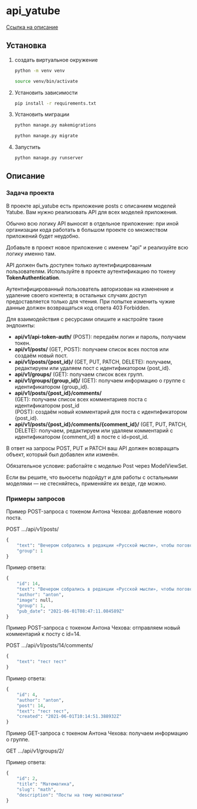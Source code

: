 # api_yatube

[Ссылка на описание](#описание)

## Установка

1. создать виртуальное окружение
    ```bash 
    python -m venv venv
    ```
    ```bash 
    source venv/bin/activate
    ```
2. Установить зависимости
    ``` bash
    pip install -r requirements.txt
    ```
3. Установить миграции
    ```bash
    python manage.py makemigrations
    ```
    ```bash
    python manage.py migrate
    ```
4.  Запустить
    ```bash
    python manage.py runserver
    ```

## Описание

### Задача проекта
В проекте api_yatube есть приложение posts с описанием моделей Yatube. Вам нужно реализовать API для всех моделей приложения.

Обычно всю логику API выносят в отдельное приложение: при иной организации кода работать в большом проекте со множеством приложений будет неудобно.

Добавьте в проект новое приложение с именем "api" и реализуйте всю логику именно там.

API должен быть доступен только аутентифицированным пользователям. Используйте в проекте аутентификацию по токену **TokenAuthentication**.

Аутентифицированный пользователь авторизован на изменение и удаление своего контента; в остальных случаях доступ предоставляется только для чтения. При попытке изменить чужие данные должен возвращаться код ответа 403 Forbidden.

Для взаимодействия с ресурсами опишите и настройте такие эндпоинты:
- **api/v1/api-token-auth/** (POST): передаём логин и пароль, получаем токен.
- **api/v1/posts/** (GET, POST): получаем список всех постов или создаём новый пост.
- **api/v1/posts/{post_id}/** (GET, PUT, PATCH, DELETE): получаем, редактируем или удаляем пост с идентификатором {post_id}.
- **api/v1/groups/** (GET): получаем список всех групп.
- **api/v1/groups/{group_id}/** (GET): получаем информацию о группе с идентификатором {group_id}.
- **api/v1/posts/{post_id}/comments/**<br>
    (GET): получаем список всех комментариев поста с идентификатором post_id<br>
    (POST): создаём новый комментарий для поста с идентификатором {post_id}.
- **api/v1/posts/{post_id}/comments/{comment_id}/** (GET, PUT, PATCH, DELETE): получаем, редактируем или удаляем комментарий с идентификатором {comment_id} в посте с id=post_id.

В ответ на запросы POST, PUT и PATCH ваш API должен возвращать объект, который был добавлен или изменён.

Обязательное условие: работайте с моделью Post через ModelViewSet. 

Если вы решите, что вьюсеты подойдут и для работы с остальными моделями — не стесняйтесь, применяйте их везде, где можно.

### Примеры запросов

Пример POST-запроса с токеном Антона Чехова: добавление нового поста.

POST .../api/v1/posts/
```python
{
    "text": "Вечером собрались в редакции «Русской мысли», чтобы поговорить о народном театре. Проект Шехтеля всем нравится.",
    "group": 1
}
```
Пример ответа:
```python
{
    "id": 14,
    "text": "Вечером собрались в редакции «Русской мысли», чтобы поговорить о народном театре. Проект Шехтеля всем нравится.",
    "author": "anton",
    "image": null,
    "group": 1,
    "pub_date": "2021-06-01T08:47:11.084589Z"
}
```
Пример POST-запроса с токеном Антона Чехова: отправляем новый комментарий к посту с id=14.

POST .../api/v1/posts/14/comments/
```python
{
    "text": "тест тест"
}
```
Пример ответа:
```python
{
    "id": 4,
    "author": "anton",
    "post": 14,
    "text": "тест тест",
    "created": "2021-06-01T10:14:51.388932Z"
}
```

Пример GET-запроса с токеном Антона Чехова: получаем информацию о группе.

GET .../api/v1/groups/2/

Пример ответа:
```python
{
    "id": 2,
    "title": "Математика",
    "slug": "math",
    "description": "Посты на тему математики"
}
```
